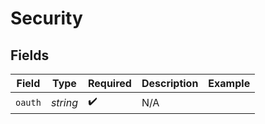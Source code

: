 # Security


## Fields

| Field              | Type               | Required           | Description        | Example            |
| ------------------ | ------------------ | ------------------ | ------------------ | ------------------ |
| `oauth`            | *string*           | :heavy_check_mark: | N/A                |                    |